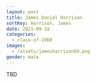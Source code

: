 ```yaml
---
layout: post
title: James Daniel Harrison
sortKey: Harrison, James
date: 2021-09-18
categories:
  - class-of-1969
images:
  - /assets/jamesharrison69.png
gender: male
---
```

TBD